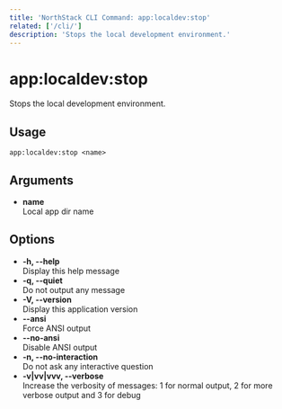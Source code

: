 ```yaml
---
title: 'NorthStack CLI Command: app:localdev:stop'
related: ['/cli/']
description: 'Stops the local development environment.'
---
```


# app:localdev:stop

Stops the local development environment.

## Usage

`app:localdev:stop <name>`

## Arguments

-   **name**  
    Local app dir name

## Options

-   **-h, --help**  
    Display this help message
-   **-q, --quiet**  
    Do not output any message
-   **-V, --version**  
    Display this application version
-   **--ansi**  
    Force ANSI output
-   **--no-ansi**  
    Disable ANSI output
-   **-n, --no-interaction**  
    Do not ask any interactive question
-   **-v|vv|vvv, --verbose**  
    Increase the verbosity of messages: 1 for normal output, 2 for more verbose output and 3 for debug
